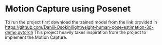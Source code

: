 # Motion Capture using Posenet

To run the project first download the trained model from the link provided in https://github.com/Daniil-Osokin/lightweight-human-pose-estimation-3d-demo.pytorch
This project heavily takes inspiration from the project to implement the Motion Capture.
